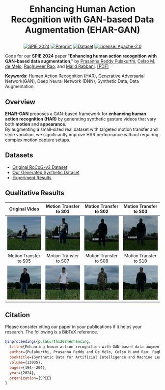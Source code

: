 # <p align="center">Enhancing Human Action Recognition with GAN-based Data Augmentation (EHAR-GAN)</p>

<p align="center">
  <a href="https://doi.org/10.1117/12.3021572"><img src="https://img.shields.io/badge/SPIE-2024-yellow.svg" alt="SPIE 2024"></a>
  <a href="https://prasannapulakurthi.github.io/papers/PDFs/2024_SPIE_EHAR-GAN.pdf"><img src="https://img.shields.io/badge/Preprint-2024-b31b1b.svg" alt="Preprint"></a>
  <a href="https://huggingface.co/datasets/prasannareddyp/Syn-RoCoG-v2"><img src="https://img.shields.io/badge/HF-Dataset-white.svg" alt="Dataset"></a>
  <a href="LICENSE"><img src="https://img.shields.io/badge/License-Apache%202.0-blue.svg" alt="License: Apache-2.0"></a>
</p>

Code for our **SPIE 2024** paper "**Enhancing human action recognition with GAN-based data augmentation**,"
by [Prasanna Reddy Pulakurthi](https://www.prasannapulakurthi.com/), [Celso M. de Melo](https://celsodemelo.net/), [Raghuveer Rao](https://ieeexplore.ieee.org/author/37281258600), and [Majid Rabbani](https://www.rit.edu/directory/mxreee-majid-rabbani). [[PDF]](https://prasannapulakurthi.github.io/papers/PDFs/2024_SPIE_EHAR-GAN.pdf)

**Keywords:** Human Action Recognition (HAR), Generative Adversarial Network(GAN), Deep Neural Network (DNN), Synthetic Data, Data Augmentation.

## Overview
**EHAR-GAN** proposes a GAN-based framework for **enhancing human action recognition (HAR)** by generating synthetic gesture videos that vary both **motion** and **appearance**.  
By augmenting a small-sized real dataset with targeted motion transfer and style variation, we significantly improve HAR performance without requiring complex motion capture setups.

## Datasets

- [Original RoCoG-v2 Dataset](https://www.cis.jhu.edu/~rocog/data/)
- [Our Generated Synthetic Dataset](https://huggingface.co/datasets/prasannareddyp/Syn-RoCoG-v2)
- [Experiment Results](https://drive.google.com/file/d/1hGq0SXFiYJmUaaEMXkE4rDiyMyUPU21_/view?usp=sharing)

## Qualitative Results
| Original Video | Motion Transfer to S01 | Motion Transfer to S02 | Motion Transfer to S03 | 
| :---: | :---: | :---: | :---: | 
|<img src="assets/real2real_ground/S01_10m_ground_label1_start1803.gif"/> | <img src="assets/real2real_ground/S01-S01_10m_ground_label1_start1803.gif"/> | <img src="assets/real2real_ground/S02-S01_10m_ground_label1_start1803.gif"/> | <img src="assets/real2real_ground/S03-S01_10m_ground_label1_start1803.gif"/> |
| Motion Transfer to S05 | Motion Transfer to S07 | Motion Transfer to S08 | Motion Transfer to S10 | 
|<img src="assets/real2real_ground/S05-S01_10m_ground_label1_start1803.gif"/> | <img src="assets/real2real_ground/S07-S01_10m_ground_label1_start1803.gif"/> | <img src="assets/real2real_ground/S08-S01_10m_ground_label1_start1803.gif"/> | <img src="assets/real2real_ground/S10-S01_10m_ground_label1_start1803.gif"/> |

## Citation
Please consider citing our paper in your publications if it helps your research. The following is a BibTeX reference.
```bibtex
@inproceedings{pulakurthi2024enhancing,
  title={Enhancing human action recognition with GAN-based data augmentation},
  author={Pulakurthi, Prasanna Reddy and De Melo, Celso M and Rao, Raghuveer and Rabbani, Majid},
  booktitle={Synthetic Data for Artificial Intelligence and Machine Learning: Tools, Techniques, and Applications II},
  volume={13035},
  pages={194--204},
  year={2024},
  organization={SPIE}
}
```
